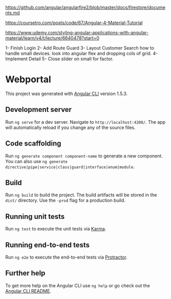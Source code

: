 https://github.com/angular/angularfire2/blob/master/docs/firestore/documents.md

https://coursetro.com/posts/code/67/Angular-4-Material-Tutorial

https://www.udemy.com/styling-angular-applications-with-angular-material/learn/v4/t/lecture/6640478?start=0


1- Finish Login 
2- Add Route Guard
3- Layout Customer Search
    how to handle small devices.
    look into angular flex and dropping cols of grid.
4- Implement Detail
5- Close slider on small for factor.

# Webportal

This project was generated with [Angular CLI](https://github.com/angular/angular-cli) version 1.5.3.

## Development server

Run `ng serve` for a dev server. Navigate to `http://localhost:4200/`. The app will automatically reload if you change any of the source files.

## Code scaffolding

Run `ng generate component component-name` to generate a new component. You can also use `ng generate directive|pipe|service|class|guard|interface|enum|module`.

## Build

Run `ng build` to build the project. The build artifacts will be stored in the `dist/` directory. Use the `-prod` flag for a production build.

## Running unit tests

Run `ng test` to execute the unit tests via [Karma](https://karma-runner.github.io).

## Running end-to-end tests

Run `ng e2e` to execute the end-to-end tests via [Protractor](http://www.protractortest.org/).

## Further help

To get more help on the Angular CLI use `ng help` or go check out the [Angular CLI README](https://github.com/angular/angular-cli/blob/master/README.md).
